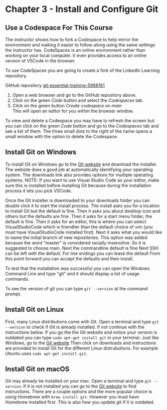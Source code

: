 # Chapter 3 - Install and Configure Git

## Use a Codespace For This Course
The instructor shows how to fork a Codespace to help mirror the environment and making it easier to follow along using the same settings the instructor has.
CodeSpaces is an online environment rather than working on your local computer.
It even provides access to an online version of VSCode in the browser.

To use CodeSpaces you are going to create a fork of the LinkedIn Learning repository.

GitHub repository [git-essential-training-5988161](https://github.com/linkedInLearning/git-essential-training-5988161)


1. Open a web browser and go to the GitHub repository above. 
2. Click on the green *Code* button and select the *Codespaces* tab.
3. Click on the green button *Create codespace on main*<br>
   This will open an editor for you within the browser window.

To view and delete a Codespace you may have to refresh the screen but you can click on the green *Code* button and go to the *Codespaces* tab and see a list of them. The three small dots to the right of the name opens a small window with the option to delete the Codespace.

## Install Git on Windows
To install Git on Windows go to the [Git website](https://git-scm.com) and download the installer. The website does a good job at automatically identifying your operating system.
The downloads link also provides options for multiple operating systems.
NOTE: If you want to use Visual Studio Code as your editor, make sure this is installed before installing Git because during the installation process it lets you pick VSCode.

Once the Git installer is downloaded to your downloads folder you can double click it to start the install process.
The install asks you for a location to install Git but the default is fine.
Then it asks you about desktop icon and others but the defaults are fine.
Then it asks for a start menu folder, the default is fine.
Then it asks for an editor, this is where you can select VisualStudioCode which is friendlier than the default choice of vim (you must have VisualStudioCode installed first).
Next it asks what you would like to name the initial branch of new repositories. This option was added because the word "master" is considered racially insensitive. So it is suggested to choose main.
Next the commandline default is fine
Next SSH can be left with the default.
For line endings you can leave the default
From this point forward you can accept the defaults and then install.


To test that the installation was successful you can open the Windows Command Line and type "git" and it should display a list of usage commands.

To see the version of git you can type `git --version` at the command prompt.


## Install Git on Linux
First, many Linux distributions come with Git. Open a terminal and type `git --version` to check if Git is already installed. If not continue with the instructions below.
If you go the the Git website and notice your version is outdated you can type `sudo apt-get install git` in your terminal.
Just like Windows, go to the [Git website](https://git-scm.com)
Then click on downloads and instructions are provided to install Git for the different Linux distrubutions. For example Ubuntu uses `sudo apt-get install git`.


## Install Git on macOS
Git may already be installed on your mac. Open a terminal and type `git --version`.
If it is not installed you can go to the [Git website](https://git-scm.com) to find instructions. There are a couple options and the more popular choice is using Homebrew with `brew install git`. However you must have Homebrew installed first. This is also how you update git if it is outdated.
